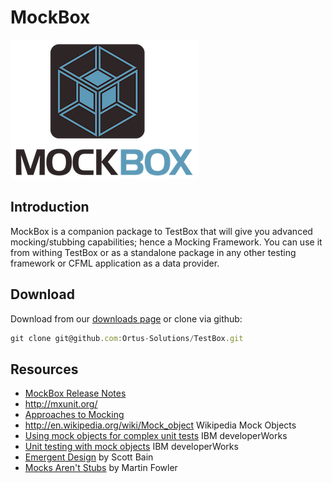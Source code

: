 # MockBox

![MockBox](../images/MockBox_300.png)

## Introduction
MockBox is a companion package to TestBox that will give you advanced mocking/stubbing capabilities; hence a Mocking Framework. You can use it from withing TestBox or as a standalone package in any other testing framework or CFML application as a data provider.

## Download
Download from our [downloads page](http://www.ortussolutions.com/products/testbox) or clone via github:

```javascript
git clone git@github.com:Ortus-Solutions/TestBox.git
```

## Resources

* [MockBox Release Notes](http://mxunit.org/)
* http://mxunit.org/
* [Approaches to Mocking](http://www.onjava.com/pub/a/onjava/2004/02/11/mocks.html)
* http://en.wikipedia.org/wiki/Mock_object Wikipedia Mock Objects
* [Using mock objects for complex unit tests](http://www.ibm.com/us/en/) IBM developerWorks
* [Unit testing with mock objects](http://www.ibm.com/developerworks/library/j-mocktest/index.html) IBM developerWorks
* [Emergent Design](http://www.netobjectives.com/resources/books/emergent-design) by Scott Bain
* [Mocks Aren't Stubs](http://martinfowler.com/articles/mocksArentStubs.html) by Martin Fowler

